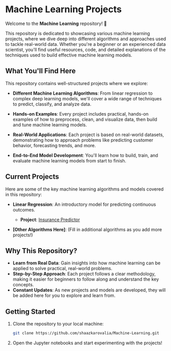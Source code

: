 # Machine Learning Projects

Welcome to the **Machine Learning** repository! 🚀

This repository is dedicated to showcasing various machine learning projects, where we dive deep into different algorithms and approaches used to tackle real-world data. Whether you're a beginner or an experienced data scientist, you'll find useful resources, code, and detailed explanations of the techniques used to build effective machine learning models.

## What You'll Find Here

This repository contains well-structured projects where we explore:

- **Different Machine Learning Algorithms**: From linear regression to complex deep learning models, we'll cover a wide range of techniques to predict, classify, and analyze data.
  
- **Hands-on Examples**: Every project includes practical, hands-on examples of how to preprocess, clean, and visualize data, then build and tune machine learning models.
  
- **Real-World Applications**: Each project is based on real-world datasets, demonstrating how to approach problems like predicting customer behavior, forecasting trends, and more.
  
- **End-to-End Model Development**: You'll learn how to build, train, and evaluate machine learning models from start to finish.

## Current Projects

Here are some of the key machine learning algorithms and models covered in this repository:

- **Linear Regression**: An introductory model for predicting continuous outcomes.
  - **Project**: [Insurance Predictor](Linear-Regression/insurance-predictor.ipynb)

- **[Other Algorithms Here]**: (Fill in additional algorithms as you add more projects!)

## Why This Repository?

- **Learn from Real Data**: Gain insights into how machine learning can be applied to solve practical, real-world problems.
- **Step-by-Step Approach**: Each project follows a clear methodology, making it easier for beginners to follow along and understand the key concepts.
- **Constant Updates**: As new projects and models are developed, they will be added here for you to explore and learn from.

## Getting Started

1. Clone the repository to your local machine:
   ```bash
   git clone https://github.com/shaazkarovalia/Machine-Learning.git
2. Open the Jupyter notebooks and start experimenting with the projects!
